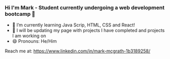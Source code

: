 ### Hi I'm Mark - Student currently undergoing a web development bootcamp 👋


- 🌱 I’m currently learning Java Scrip, HTML, CSS and React!
- 💬 I will be updating my page with projects I have completed and projects I am working on
- 😄 Pronouns: He/Him


Reach me at: https://www.linkedin.com/in/mark-mcgrath-1b3189258/


